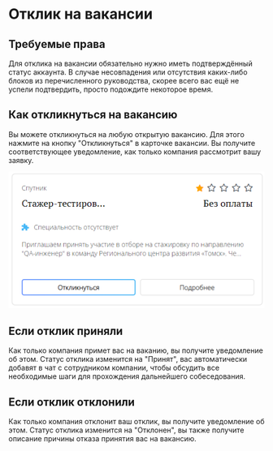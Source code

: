 # Отклик на вакансии

## Требуемые права
Для отклика на вакансии обязательно нужно иметь подтверждённый статус аккаунта. 
В случае несовпадения или отсутствия каких-либо блоков из перечисленного руководства, 
скорее всего вас ещё не успели подтвердить, просто подождите некоторое время.

## Как откликнуться на вакансию

Вы можете откликнуться на любую открытую вакансию. 
Для этого нажмите на кнопку "Откликнуться" в карточке вакансии. 
Вы получите соответствующее уведомление, как только компания рассмотрит вашу заявку.

![Кнопка откликнуться вакансия.png](../files/Кнопка%20откликнуться%20вакансия.png)

## Если отклик приняли
Как только компания примет вас на ваканию, вы получите уведомление об этом. 
Статус отклика изменится на "Принят", вас автоматически добавят в чат с сотрудником компании, 
чтобы обсудить все необходимые шаги для прохождения дальнейшего собеседования.

## Если отклик отклонили
Как только компания отклонит ваш отклик, вы получите уведомление об этом.
Статус отклика изменится на "Отклонен", вы также получите описание причины отказа принятия вас на вакансию.
